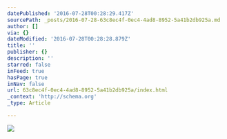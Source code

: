 ```yaml
---
datePublished: '2016-07-28T00:28:29.417Z'
sourcePath: _posts/2016-07-28-63c8ec4f-0ec4-4ad8-8952-5a41b2db925a.md
author: []
via: {}
dateModified: '2016-07-28T00:28:28.879Z'
title: ''
publisher: {}
description: ''
starred: false
inFeed: true
hasPage: true
inNav: false
url: 63c8ec4f-0ec4-4ad8-8952-5a41b2db925a/index.html
_context: 'http://schema.org'
_type: Article

---
```

![](https://the-grid-user-content.s3-us-west-2.amazonaws.com/3a7280fe-0a48-4921-a073-3ba26e6305e4.jpg)